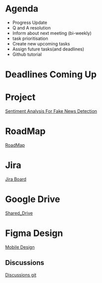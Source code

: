# Agenda
- Progress Update 
- Q and A resolution 
- Inform about next meeting (bi-weekly)
- task prioritisation
- Create new upcoming tasks
- Assign future tasks(and deadlines)
- Github tutorial  

# Deadlines Coming Up

# Project
[ Sentiment Analysis For Fake News Detection](https://brightspace.ucd.ie/d2l/le/content/203851/viewContent/2489174/View) 
 
# RoadMap 
[RoadMap](https://supersaiyansucd.atlassian.net/jira/software/projects/SUP/boards/1/roadmap)

# Jira
[Jira Board](https://supersaiyansucd.atlassian.net/jira/software/projects/SUP/boards/1)

# Google Drive
[Shared_Drive](https://drive.google.com/drive/folders/17bg7uAdMMLsveVkH3WGmuNHNnx56T3ih?usp=sharing)

# Figma Design
[Mobile Design
](https://www.figma.com/file/hwavL1YKf8Y5uNZMTNIceo/Note-taking-Mobile-iOS-App-(Community)?type=design&node-id=1%3A230&t=vra8XibZhSOefqtL-1)

## Discussions
[Discussions git](https://github.com/soggyfox/WIP_Temp/discussions )
